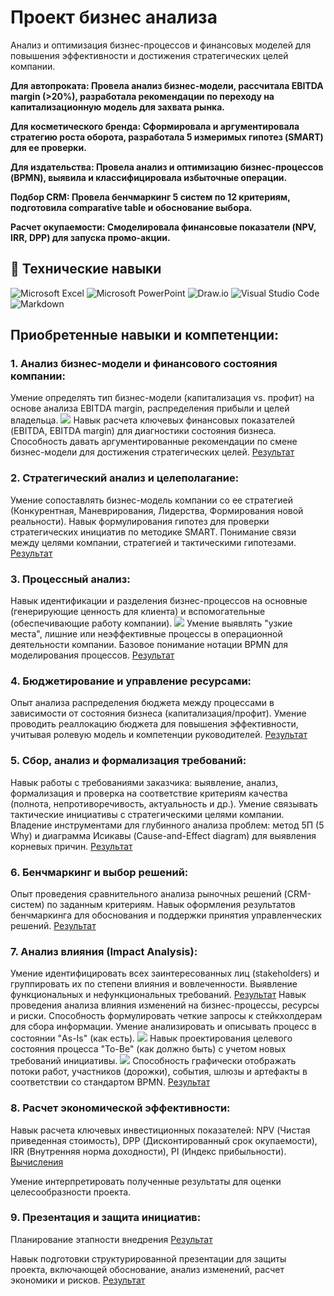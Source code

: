 # Проект бизнес анализа
Анализ и оптимизация бизнес-процессов и финансовых моделей для повышения эффективности и достижения стратегических целей компании.

**Для автопроката: Провела анализ бизнес-модели, рассчитала EBITDA margin (>20%), разработала рекомендации по переходу на капитализационную модель для захвата рынка.**

**Для косметического бренда: Сформировала и аргументировала стратегию роста оборота, разработала 5 измеримых гипотез (SMART) для ее проверки.**

**Для издательства: Провела анализ и оптимизацию бизнес-процессов (BPMN), выявила и классифицировала избыточные операции.**

**Подбор CRM: Провела бенчмаркинг 5 систем по 12 критериям, подготовила comparative table и обоснование выбора.**

**Расчет окупаемости: Смоделировала финансовые показатели (NPV, IRR, DPP) для запуска промо-акции.**


## 💼 Технические навыки
![Microsoft Excel](https://img.shields.io/badge/Microsoft_Excel-217346?style=for-the-badge&logo=microsoft-excel&logoColor=white)
![Microsoft PowerPoint](https://img.shields.io/badge/Microsoft_PowerPoint-B7472A?style=for-the-badge&logo=microsoft-powerpoint&logoColor=white)
![Draw.io](https://img.shields.io/badge/draw.io-%2523F08705.svg?style=for-the-badge&logo=diagramsdotnet&logoColor=white)
![Visual Studio Code](https://img.shields.io/badge/Visual%20Studio%20Code-0078d7.svg?style=for-the-badge&logo=visual-studio-code&logoColor=white)
![Markdown](https://img.shields.io/badge/markdown-%23000000.svg?style=for-the-badge&logo=markdown&logoColor=white)

## Приобретенные навыки и компетенции:
### 1. Анализ бизнес-модели и финансового состояния компании:

Умение определять тип бизнес-модели (капитализация vs. профит) на основе анализа EBITDA margin, распределения прибыли и целей владельца.
![](https://github.com/Nadezhda2024/The-business-analysis-project/blob/main/%D1%80%D0%B0%D1%81%D1%81%D1%87%D0%B5%D1%82.png)
Навык расчета ключевых финансовых показателей (EBITDA, EBITDA margin) для диагностики состояния бизнеса.
Способность давать аргументированные рекомендации по смене бизнес-модели для достижения стратегических целей.
[Результат](https://github.com/Nadezhda2024/The-business-analysis-project/blob/main/%D0%90%D0%BD%D0%B0%D0%BB%D0%B8%D0%B7%20%D0%B1%D0%B8%D0%B7%D0%BD%D0%B5%D1%81-%D0%BC%D0%BE%D0%B4%D0%B5%D0%BB%D0%B8%20%D0%B8%20%D1%84%D0%B8%D0%BD%D0%B0%D0%BD%D1%81%D0%BE%D0%B2%D0%BE%D0%B3%D0%BE%20%D1%81%D0%BE%D1%81%D1%82%D0%BE%D1%8F%D0%BD%D0%B8%D1%8F%20%D0%BA%D0%BE%D0%BC%D0%BF%D0%B0%D0%BD%D0%B8%D0%B8.pdf)
### 2. Стратегический анализ и целеполагание:

Умение сопоставлять бизнес-модель компании со ее стратегией (Конкурентная, Маневрирования, Лидерства, Формирования новой реальности).
Навык формулирования гипотез для проверки стратегических инициатив по методике SMART.
Понимание связи между целями компании, стратегией и тактическими гипотезами.
[Результат](https://github.com/Nadezhda2024/The-business-analysis-project/blob/main/%D0%A1%D1%82%D1%80%D0%B0%D1%82%D0%B5%D0%B3%D0%B8%D1%87%D0%B5%D1%81%D0%BA%D0%B8%D0%B9%20%D0%B0%D0%BD%D0%B0%D0%BB%D0%B8%D0%B7%20%D0%B8%20%D1%86%D0%B5%D0%BB%D0%B5%D0%BF%D0%BE%D0%BB%D0%B0%D0%B3%D0%B0%D0%BD%D0%B8%D0%B5%20SMART.pdf)
### 3. Процессный анализ:

Навык идентификации и разделения бизнес-процессов на основные (генерирующие ценность для клиента) и вспомогательные (обеспечивающие работу компании).
![](https://github.com/Nadezhda2024/The-business-analysis-project/blob/main/%D1%81%D1%85%D0%B5%D0%BC%D0%B0%20%D0%B1%D0%B8%D0%B7%D0%BD%D0%B5%D1%81%20%D0%BF%D1%80%D0%BE%D1%86%D0%B5%D1%81%D1%81%D0%BE%D0%B2.png)
Умение выявлять "узкие места", лишние или неэффективные процессы в операционной деятельности компании.
Базовое понимание нотации BPMN для моделирования процессов.
[Результат](https://github.com/Nadezhda2024/The-business-analysis-project/blob/main/%D0%9F%D1%80%D0%BE%D1%86%D0%B5%D1%81%D1%81%D0%BD%D1%8B%D0%B9%20%D0%B0%D0%BD%D0%B0%D0%BB%D0%B8%D0%B7.pdf)
### 4. Бюджетирование и управление ресурсами:

Опыт анализа распределения бюджета между процессами в зависимости от состояния бизнеса (капитализация/профит).
Умение проводить реаллокацию бюджета для повышения эффективности, учитывая ролевую модель и компетенции руководителей.
[Результат](https://github.com/Nadezhda2024/The-business-analysis-project/blob/main/%D0%91%D1%8E%D0%B4%D0%B6%D0%B5%D1%82%D0%B8%D1%80%D0%BE%D0%B2%D0%B0%D0%BD%D0%B8%D0%B5%20%D0%B8%20%D1%83%D0%BF%D1%80%D0%B0%D0%B2%D0%BB%D0%B5%D0%BD%D0%B8%D0%B5%20%D1%80%D0%B5%D1%81%D1%83%D1%80%D1%81%D0%B0%D0%BC%D0%B8.pdf)
### 5. Сбор, анализ и формализация требований:

Навык работы с требованиями заказчика: выявление, анализ, формализация и проверка на соответствие критериям качества (полнота, непротиворечивость, актуальность и др.).
Умение связывать тактические инициативы с стратегическими целями компании.
Владение инструментами для глубинного анализа проблем: метод 5П (5 Why) и диаграмма Исикавы (Cause-and-Effect diagram) для выявления корневых причин.
[Результат](https://github.com/Nadezhda2024/The-business-analysis-project/blob/main/%D0%A1%D0%B1%D0%BE%D1%80%2C%20%D0%B0%D0%BD%D0%B0%D0%BB%D0%B8%D0%B7%20%D0%B8%20%D1%84%D0%BE%D1%80%D0%BC%D0%B0%D0%BB%D0%B8%D0%B7%D0%B0%D1%86%D0%B8%D1%8F%20%D1%82%D1%80%D0%B5%D0%B1%D0%BE%D0%B2%D0%B0%D0%BD%D0%B8%D0%B9.pdf)
### 6. Бенчмаркинг и выбор решений:

Опыт проведения сравнительного анализа рыночных решений (CRM-систем) по заданным критериям.
Навык оформления результатов бенчмаркинга для обоснования и поддержки принятия управленческих решений.
[Результат](https://github.com/Nadezhda2024/The-business-analysis-project/blob/main/%D0%91%D0%B5%D0%BD%D1%87%D0%BC%D0%B0%D1%80%D0%BA%D0%B8%D0%BD%D0%B3%20%D0%B8%20%D0%B2%D1%8B%D0%B1%D0%BE%D1%80%20%D1%80%D0%B5%D1%88%D0%B5%D0%BD%D0%B8%D0%B9.pdf)
### 7. Анализ влияния (Impact Analysis):

Умение идентифицировать всех заинтересованных лиц (stakeholders) и группировать их по степени влияния и вовлеченности.
Выявление функциональных и нефункциональных требований.
[Результат](https://github.com/Nadezhda2024/The-business-analysis-project/blob/main/%D0%90%D0%BD%D0%B0%D0%BB%D0%B8%D0%B7%20%D0%B2%D0%BB%D0%B8%D1%8F%D0%BD%D0%B8%D1%8F.pdf)
Навык проведения анализа влияния изменений на бизнес-процессы, ресурсы и риски.
Способность формулировать четкие запросы к стейкхолдерам для сбора информации.
Умение анализировать и описывать процесс в состоянии "As-Is" (как есть).
![](https://github.com/Nadezhda2024/The-business-analysis-project/blob/main/%D0%BF%D1%80%D0%BE%D1%86%D0%B5%D1%81%D1%81%20AS%20IS.jpg)
Навык проектирования целевого состояния процесса "To-Be" (как должно быть) с учетом новых требований инициативы.
![](https://github.com/Nadezhda2024/The-business-analysis-project/blob/main/%D0%BF%D1%80%D0%BE%D1%86%D0%B5%D1%81%D1%81%20TO%20BE.jpg)
Способность графически отображать потоки работ, участников (дорожки), события, шлюзы и артефакты в соответствии со стандартом BPMN.
[Результат](https://github.com/Nadezhda2024/The-business-analysis-project/blob/main/%D0%9C%D0%BE%D0%B4%D0%B5%D0%BB%D0%B8%D1%80%D0%BE%D0%B2%D0%B0%D0%BD%D0%B8%D0%B5%20%D0%B1%D0%B8%D0%B7%D0%BD%D0%B5%D1%81-%D0%BF%D1%80%D0%BE%D1%86%D0%B5%D1%81%D1%81%D0%BE%D0%B2%20%D0%B2%20%D0%BD%D0%BE%D1%82%D0%B0%D1%86%D0%B8%D0%B8%20BPMN%202.0.pdf)
### 8. Расчет экономической эффективности:

Навык расчета ключевых инвестиционных показателей: NPV (Чистая приведенная стоимость), DPP (Дисконтированный срок окупаемости), IRR (Внутренняя норма доходности), PI (Индекс прибыльности).
[Вычисления](https://docs.google.com/spreadsheets/d/1q766aZbDTJO8MJrtsEKXaGOzJjxcRtYHK2efOz9Iz2E/edit?usp=sharing)

Умение интерпретировать полученные результаты для оценки целесообразности проекта.

### 9. Презентация и защита инициатив:
Планирование этапности внедрения
[Результат](https://github.com/Nadezhda2024/The-business-analysis-project/blob/main/%D0%AD%D1%82%D0%B0%D0%BF%D0%BD%D0%BE%D1%81%D1%82%D1%8C%20%D0%B2%D0%BD%D0%B5%D0%B4%D1%80%D0%B5%D0%BD%D0%B8%D1%8F%20%D0%B8%D0%BD%D0%B8%D1%86%D0%B8%D0%B0%D1%82%D0%B8%D0%B2%D1%8B.pdf)

Навык подготовки структурированной презентации для защиты проекта, включающей обоснование, анализ изменений, расчет экономики и рисков.
[Результат](https://github.com/Nadezhda2024/The-business-analysis-project/blob/main/%D0%9F%D1%80%D0%B5%D0%B7%D0%B5%D0%BD%D1%82%D0%B0%D1%86%D0%B8%D1%8F%20%D0%B8%20%D0%B7%D0%B0%D1%89%D0%B8%D1%82%D0%B0%20%D0%B8%D0%BD%D0%B8%D1%86%D0%B8%D0%B0%D1%82%D0%B8%D0%B2.pdf)
[]()
